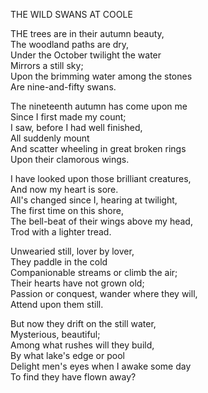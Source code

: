THE WILD SWANS AT COOLE  
  
THE trees are in their autumn beauty,  
The woodland paths are dry,  
Under the October twilight the water  
Mirrors a still sky;  
Upon the brimming water among the stones  
Are nine-and-fifty swans.  
  
The nineteenth autumn has come upon me  
Since I first made my count;  
I saw, before I had well finished,  
All suddenly mount  
And scatter wheeling in great broken rings  
Upon their clamorous wings.  
  
I have looked upon those brilliant creatures,  
And now my heart is sore.  
All's changed since I, hearing at twilight,  
The first time on this shore,  
The bell-beat of their wings above my head,  
Trod with a lighter tread.  
  
Unwearied still, lover by lover,  
They paddle in the cold  
Companionable streams or climb the air;  
Their hearts have not grown old;  
Passion or conquest, wander where they will,  
Attend upon them still.  
  
But now they drift on the still water,  
Mysterious, beautiful;  
Among what rushes will they build,  
By what lake's edge or pool  
Delight men's eyes when I awake some day  
To find they have flown away?  
